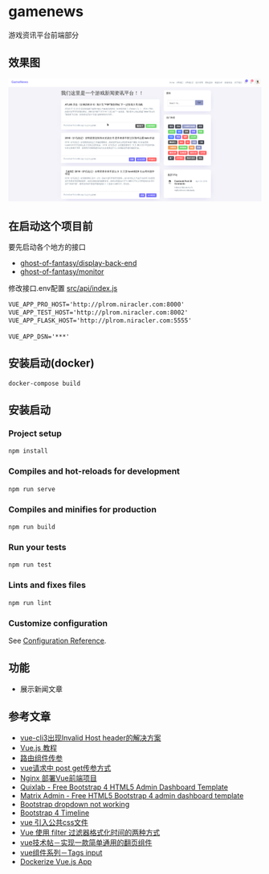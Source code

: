 # gamenews

游戏资讯平台前端部分

## 效果图

![](docs/img/Screenshot_20190927_102817.png)


## 在启动这个项目前

要先启动各个地方的接口

- [ghost-of-fantasy/display-back-end](https://github.com/ghost-of-fantasy/display-back-end)
- [ghost-of-fantasy/monitor](https://github.com/ghost-of-fantasy/monitor)

修改接口.env配置 [src/api/index.js](src/api/index.js)

```
VUE_APP_PRO_HOST='http://plrom.niracler.com:8000'
VUE_APP_TEST_HOST='http://plrom.niracler.com:8002'
VUE_APP_FLASK_HOST='http://plrom.niracler.com:5555'

VUE_APP_DSN='***'
```

## 安装启动(docker)

```shell script
docker-compose build
```

## 安装启动

### Project setup
```shell script
npm install
```

### Compiles and hot-reloads for development
```shell script
npm run serve
```

### Compiles and minifies for production
```shell script
npm run build
```

### Run your tests
```shell script
npm run test
```

### Lints and fixes files
```shell script
npm run lint
```

### Customize configuration
See [Configuration Reference](https://cli.vuejs.org/config/).

## 功能

- 展示新闻文章

## 参考文章

- [vue-cli3出现Invalid Host header的解决方案](https://blog.csdn.net/guzhao593/article/details/85918869)
- [Vue.js 教程](https://www.runoob.com/vue2/vue-tutorial.html)
- [路由组件传参](https://router.vuejs.org/zh/guide/essentials/passing-props.html#对象模式)
- [vue请求中 post get传参方式](https://blog.csdn.net/zhaofuqiangmycomm/article/details/89479904)
- [Nginx 部署Vue前端项目](https://blog.csdn.net/jeikerxiao/article/details/80885875)
- [Quixlab - Free Bootstrap 4 HTML5 Admin Dashboard Template](https://themewagon.com/themes/free-bootstrap-4-html5-admin-dashboard-template-quixlab/)
- [Matrix Admin - Free HTML5 Bootstrap 4 admin dashboard template](https://themewagon.com/themes/free-html5-bootstrap-4-admin-dashboard-template-matrix-admin/)
- [Bootstrap dropdown not working](https://stackoverflow.com/questions/12458522/bootstrap-dropdown-not-working)
- [Bootstrap 4 Timeline](https://www.codeply.com/go/dI6CknFxts/bootstrap-4-timeline)
- [vue 引入公共css文件](https://blog.csdn.net/Smartsunsing/article/details/78529374)
- [Vue 使用 filter 过滤器格式化时间的两种方式](https://juejin.im/post/5d0f08e3f265da1b695d6873)
- [vue技术帖－实现一款简单通用的翻页组件](https://segmentfault.com/a/1190000006911880#articleHeader1)
- [vue组件系列－Tags input](https://segmentfault.com/a/1190000005779273)
- [Dockerize Vue.js App](https://vuejs.org/v2/cookbook/dockerize-vuejs-app.html)